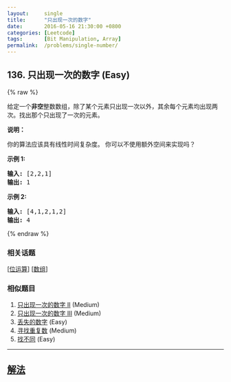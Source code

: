 ```yaml
---
layout:     single
title:      "只出现一次的数字"
date:       2016-05-16 21:30:00 +0800
categories: [Leetcode]
tags:       [Bit Manipulation, Array]
permalink:  /problems/single-number/
---
```


## 136. 只出现一次的数字 (Easy)

{% raw %}

<p>给定一个<strong>非空</strong>整数数组，除了某个元素只出现一次以外，其余每个元素均出现两次。找出那个只出现了一次的元素。</p>

<p><strong>说明：</strong></p>

<p>你的算法应该具有线性时间复杂度。 你可以不使用额外空间来实现吗？</p>

<p><strong>示例 1:</strong></p>

<pre><strong>输入:</strong> [2,2,1]
<strong>输出:</strong> 1
</pre>

<p><strong>示例&nbsp;2:</strong></p>

<pre><strong>输入:</strong> [4,1,2,1,2]
<strong>输出:</strong> 4</pre>

{% endraw %}

### 相关话题
  [[位运算](https://github.com/openset/leetcode/tree/master/tag/bit-manipulation/README.md)]
  [[数组](https://github.com/openset/leetcode/tree/master/tag/array/README.md)]

### 相似题目
  1. [只出现一次的数字 II](/problems/single-number-ii) (Medium)
  1. [只出现一次的数字 III](/problems/single-number-iii) (Medium)
  1. [丢失的数字](/problems/missing-number) (Easy)
  1. [寻找重复数](/problems/find-the-duplicate-number) (Medium)
  1. [找不同](/problems/find-the-difference) (Easy)

---

## [解法](https://github.com/openset/leetcode/tree/master/problems/single-number)
